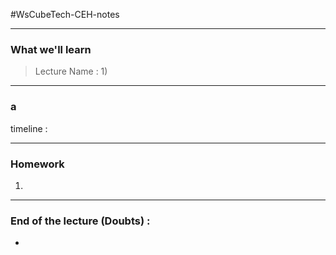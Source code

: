 #WsCubeTech-CEH-notes

---
### What we'll learn 
> Lecture Name : 
> 1) 

---
### a



timeline : 

---
### Homework
1. 

---
### End of the lecture (Doubts) :
- 


